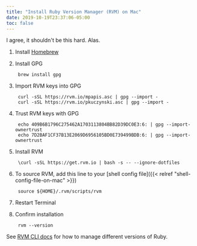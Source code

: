 ```yaml
---
title: "Install Ruby Version Manager (RVM) on Mac"
date: 2019-10-19T23:37:06-05:00
toc: false
---
```


I agree, it shouldn't be this hard. Alas.

<!--more-->

1. Install [Homebrew](https://brew.sh/)
1. Install GPG

        brew install gpg

1. Import RVM keys into GPG

        curl -sSL https://rvm.io/mpapis.asc | gpg --import -
        curl -sSL https://rvm.io/pkuczynski.asc | gpg --import -

1. Trust RVM keys with GPG

        echo 409B6B1796C275462A1703113804BB82D39DC0E3:6: | gpg --import-ownertrust
        echo 7D2BAF1CF37B13E2069D6956105BD0E739499BDB:6: | gpg --import-ownertrust

1. Install RVM

        \curl -sSL https://get.rvm.io | bash -s -- --ignore-dotfiles

1. To source RVM, add this line to your [shell config file]({{< relref "shell-config-file-on-mac" >}})

        source ${HOME}/.rvm/scripts/rvm

1. Restart Terminal
1. Confirm installation

        rvm --version

See [RVM CLI docs](https://rvm.io/rvm/cli) for how to manage different versions of Ruby.
